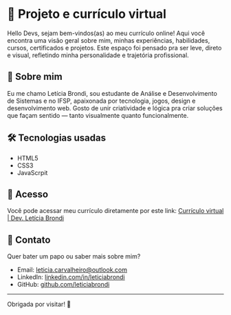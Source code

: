 # 💼 Projeto e currículo virtual

Hello Devs, sejam bem-vindos(as) ao meu currículo online! Aqui você encontra uma visão geral sobre mim, minhas experiências, habilidades, cursos, certificados e projetos. Este espaço foi pensado pra ser leve, direto e visual, refletindo minha personalidade e trajetória profissional.

## 🌟 Sobre mim

Eu me chamo Letícia Brondi, sou estudante de Análise e Desenvolvimento de Sistemas e no IFSP, apaixonada por tecnologia, jogos, design e desenvolvimento web. Gosto de unir criatividade e lógica pra criar soluções que façam sentido — tanto visualmente quanto funcionalmente.

## 🛠 Tecnologias usadas

- HTML5
- CSS3
- JavaScrpit

## 🔗 Acesso

Você pode acessar meu currículo diretamente por este link: [Currículo virtual | Dev. Letícia Brondi](https://leticiabrondi.github.io/Portifolio/)

## 🤝 Contato

Quer bater um papo ou saber mais sobre mim?

- Email: leticia.carvalheiro@outlook.com  
- LinkedIn: [linkedin.com/in/leticiabrondi](https://linkedin.com/in/leticiabrondi)  
- GitHub: [github.com/leticiabrondi](https://github.com/leticiabrondi)

---

Obrigada por visitar! 💜  

